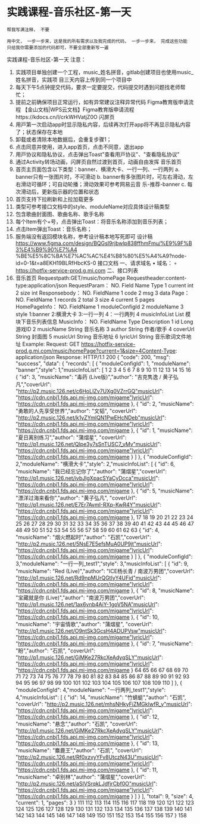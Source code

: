 # 实践课程-音乐社区-第一天



```
帮我写满注释， 不要
```



```
用中文， 一步一步来，这是我的所有需求以及我完成的代码， 一步一步来， 完成这些功能 
只给我你需要添加的代码即可，不要全部重新写一遍
```



实践课程-⾳乐社区-第⼀天
注意：
1. 实践项⽬单独创建⼀个⼯程，music_姓名拼⾳，gitlab创建项⽬也使⽤music_姓名拼⾳，实践项
⽬三天内容上传到同⼀个项⽬中
2. 每天下午5点钟提交代码，要求⼀定要提交，代码提交时遇到问题找⽼师帮忙；
3. 提前之前确保项⽬正常运⾏，如有异常建议注释异常代码
Figma教育版申请流程
【⾦⼭⽂档|WPS云⽂档】Figma教育版申请流程https://kdocs.cn/l/crkWHVatjZ0O
闪屏⻚
1. ⽤⼾第⼀次启动app时显⽰隐私内容，后续再次打开app将不再显⽰隐私内容了；状态保存在本地
2. 卸载或者清除本地数据后，会重复步骤1；
3. 点击同意并使⽤，进⼊app⾸⻚，点击不同意，退出app
4. ⽤⼾协议和隐私协议，点击弹出Toast"查看⽤⼾协议"、"查看隐私协议"
5. 通过Activity转场动画，闪屏⻚⾃然过渡到⾸⻚，动画⾃由发挥
⾳乐⾸⻚
1. ⾸⻚主⻚⾯包含以下类型：banner、横滑⼤卡、⼀⾏⼀列、⼀⾏两列
a. banner只有⼀张图⽚时，不可滑动
b. banner有多张图⽚时，可左右滑动，左右滑动可循环；可⾃动轮播；滑动效果可参考⽹易云⾳
乐-推荐-banner
c. 每次滑动后，更新指⽰器的位置和状态
2. ⾸⻚⽀持下拉刷新和上拉加载更多
3. 类型可参考接⼝⽂档中的style、moduleName对应具体设计稿类型
4. 包含歌曲封⾯图、歌曲名称、歌⼿名称
5. 每个Item有个+号，点击弹出Toast：将⾳乐名称添加到⾳乐列表；
6. 点击Item弹出Toast：⾳乐名称；
7. 服务端没有返回模块名称，参考设计稿本地写死即可
设计稿
https://www.figma.com/design/BQGsI9rjbwlp838ffhmFmu/%E9%9F%B3%E4%B9%90%E7%A4
%BE%E5%8C%BA%E7%AC%AC%E4%B8%80%E5%A4%A9?node-id=0-1&t=a8EKH19BLRfHbcKS-0
接⼝⽂档
⼀、请求域名
• 域名<ENDPOINT>：
◦ https://hotfix-service-prod.g.mi.com
⼆、接⼝列表
1. ⾳乐⾸⻚
Requestpath:GET<ENDPOINT>/music/homePage
Requestheader:content-type:application/json
RequestParam：
NO. Field
Name
Type
1 current int
2 size
int
Responsebody：
NO. FieldName
1 code
2 msg
3 data
Page：
NO. FieldName
1 records
2 total
3 size
4 current
5 pages
HomePageInfo：
NO. FieldName
1 moduleConfigId
2 moduleName
3 style
1:banner
2:横滑⼤卡
3:⼀⾏⼀列
4：⼀⾏两列
4 musicInfoList
List<MusicInf
o>
模块下⾳乐列表信息
MusicInfo：
NO. FieldName
Type Description
1 id
Long 游戏ID
2 musicName
String ⾳乐名称
3 author
String 作者/歌⼿
4 coverUrl
String 封⾯图
5 musicUrl
String ⾳乐地址
6 lyricUrl
String ⾳乐歌词⽂件地址
Example:
Request:
GET https://hotfix-service-prod.g.mi.com/music/homePage?current=1&size=4Content-Type: application/json
Response:
HTTP/1.1 200
{
"code": 200,
"msg": "success",
"data": {
"records": [
{
"moduleConfigId": 1,
"moduleName": "banner","style": 1,"musicInfoList": [
1
2
3
4
5
6
7
8
9
10
11
12
13
14
15
16
{
"id": 3,
"musicName": "毒药 (Live版)","author": "吉克隽逸 / ⻩⼦弘凡","coverUrl": "http://p2.music.126.net/c6HoLIZv7UXg0VZrrGQ"musicUrl": "https://cdn.cnbj1.fds.api.mi-img.com/migame"lyricUrl": "https://cdn.cnbj1.fds.api.mi-img.com/migame
},
{
"id": 2,
"musicName": "勇敢的⼈先享受世界","author": "⽂韬",
"coverUrl": "http://p2.music.126.net/k1yZYmlQN1PwEHcNDeb"musicUrl": "https://cdn.cnbj1.fds.api.mi-img.com/migame"lyricUrl": "https://cdn.cnbj1.fds.api.mi-img.com/migame
},
{
"id": 1,
"musicName": "夏⽇离别练习","author": "蒲熠星",
"coverUrl": "http://p1.music.126.net/Qlpe3y7sSnTUSC7_vMv"musicUrl": "https://cdn.cnbj1.fds.api.mi-img.com/migame"lyricUrl": "https://cdn.cnbj1.fds.api.mi-img.com/migame
}
]
},
{
"moduleConfigId": 2,"moduleName": "横滑⼤卡","style": 2,"musicInfoList": [
{
"id": 6,
"musicName": "我已经忘记你了","author": "蒲熠星","coverUrl": "http://p1.music.126.net/ivbJlgXpacSYaCyDcca"musicUrl": "https://cdn.cnbj1.fds.api.mi-img.com/migame"lyricUrl": "https://cdn.cnbj1.fds.api.mi-img.com/migame
},
{
"id": 5,
"musicName": "漂洋过海来看你","author": "⻩⼦弘凡",
"coverUrl": "http://p1.music.126.net/E7Er7AvmI-RXp-KwR4Y"musicUrl": "https://cdn.cnbj1.fds.api.mi-img.com/migame"lyricUrl": "https://cdn.cnbj1.fds.api.mi-img.com/migame
},
17
18
19
20
21
22
23
24
25
26
27
28
29
30
31
32
33
34
35
36
37
38
39
40
41
42
43
44
45
46
47
48
49
50
51
52
53
54
55
56
57
58
59
60
61
62
63
{
"id": 4,
"musicName": "烟⽕燃起时","author": "⽯凯","coverUrl": "http://p2.music.126.net/5NsE7E5efsMuA0UP9jt"musicUrl": "https://cdn.cnbj1.fds.api.mi-img.com/migame"lyricUrl": "https://cdn.cnbj1.fds.api.mi-img.com/migame
}
]
},
{
"moduleConfigId": 3,"moduleName": "⼀⾏⼀列_test1","style": 3,"musicInfoList": [
{
"id": 9,
"musicName": "Red (Live)","author": "ICE杨⻓⻘ / 南波万男团","coverUrl": "http://p1.music.126.net/Rd9npMUrQGtIyY4UFid"musicUrl": "https://cdn.cnbj1.fds.api.mi-img.com/migame"lyricUrl": "https://cdn.cnbj1.fds.api.mi-img.com/migame
},
{
"id": 8,
"musicName": "宝藏就是你 (Live)","author": "南波万男团","coverUrl": "http://p1.music.126.net/1ax6vnb4AiY-1goV5NA"musicUrl": "https://cdn.cnbj1.fds.api.mi-img.com/migame"lyricUrl": "https://cdn.cnbj1.fds.api.mi-img.com/migame
},
{
"id": 10,
"musicName": "宇宙情歌","author": "蒲熠星",
"coverUrl": "http://p1.music.126.net/O9ntSk3GcsH4ADUPVsw"musicUrl": "https://cdn.cnbj1.fds.api.mi-img.com/migame"lyricUrl": "https://cdn.cnbj1.fds.api.mi-img.com/migame
},
{
"id": 7,
"musicName": "盼","author": "⽯凯",
"coverUrl": "http://p1.music.126.net/GiMKe27RkcXeAdyqSLY"musicUrl": "https://cdn.cnbj1.fds.api.mi-img.com/migame"lyricUrl": "https://cdn.cnbj1.fds.api.mi-img.com/migame
}
64
65
66
67
68
69
70
71
72
73
74
75
76
77
78
79
80
81
82
83
84
85
86
87
88
89
90
91
92
93
94
95
96
97
98
99
100
101
102
103
104
105
106
107
108
109
110
]
},
{
"moduleConfigId": 4,"moduleName": "⼀⾏两列_test1","style": 4,"musicInfoList": [
{
"id": 14,
"musicName": "⽵蜻蜓","author": "⽯凯",
"coverUrl": "http://p2.music.126.net/mhsNHkyFiZMGkIwfR_y"musicUrl": "https://cdn.cnbj1.fds.api.mi-img.com/migame"lyricUrl": "https://cdn.cnbj1.fds.api.mi-img.com/migame
},
{
"id": 12,
"musicName": "悬念","author": "⽯凯",
"coverUrl": "http://p1.music.126.net/GiMKe27RkcXeAdyqSLY"musicUrl": "https://cdn.cnbj1.fds.api.mi-img.com/migame"lyricUrl": "https://cdn.cnbj1.fds.api.mi-img.com/migame
},
{
"id": 13,
"musicName": "麋⿅王","author": "⽯凯",
"coverUrl": "http://p2.music.126.net/Rf0xzvyYFv8UtczN43U"musicUrl": "https://cdn.cnbj1.fds.api.mi-img.com/migame"lyricUrl": "https://cdn.cnbj1.fds.api.mi-img.com/migame
},
{
"id": 11,
"musicName": "卓别林","author": "蒲熠星","coverUrl": "http://p2.music.126.net/aSIVSrqkLJdfjrCbf0O"musicUrl": "https://cdn.cnbj1.fds.api.mi-img.com/migame"lyricUrl": "https://cdn.cnbj1.fds.api.mi-img.com/migame
}
]
}
],
"total": 9,
"size": 4,
"current": 1,
"pages": 3
}
111
112
113
114
115
116
117
118
119
120
121
122
123
124
125
126
127
128
129
130
131
132
133
134
135
136
137
138
139
140
141
142
143
144
145
146
147
148
149
150
151
152
153
154
155
156
157
}
158
